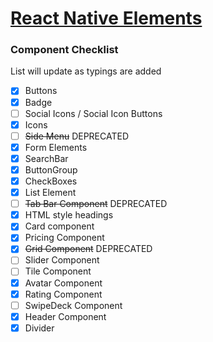 # [React Native Elements](https://github.com/react-native-training/react-native-elements)

### Component Checklist
List will update as typings are added

- [x] Buttons
- [x] Badge
- [ ] Social Icons / Social Icon Buttons
- [x] Icons
- [ ] ~~Side Menu~~ DEPRECATED
- [x] Form Elements
- [x] SearchBar
- [x] ButtonGroup
- [x] CheckBoxes
- [x] List Element
- [ ] ~~Tab Bar Component~~ DEPRECATED
- [x] HTML style headings
- [x] Card component
- [x] Pricing Component
- [x] ~~Grid Component~~ DEPRECATED
- [ ] Slider Component
- [ ] Tile Component
- [x] Avatar Component
- [x] Rating Component
- [ ] SwipeDeck Component
- [x] Header Component
- [x] Divider
